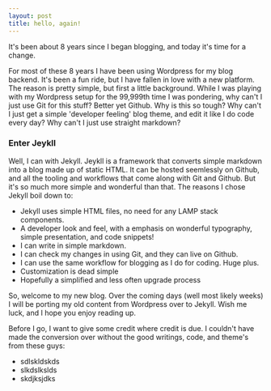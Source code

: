 ```yaml
---
layout: post
title: hello, again!
---
```


It's been about 8 years since I began blogging, and today it's time for a change.

For most of these 8 years I have been using Wordpress for my blog backend. It's been a fun ride, but I have fallen in love with a new platform. The reason is pretty simple, but first a little background. While I was playing with my Wordpress setup for the 99,999th time I was pondering, why can't I just use Git for this stuff? Better yet Github. Why is this so tough? Why can't I just get a simple 'developer feeling' blog theme, and edit it like I do code every day? Why can't I just use straight markdown?

### Enter Jeykll

Well, I can with Jekyll. Jeykll is a framework that converts simple markdown into a blog made up of static HTML. It can be hosted seemlessly on Github, and all the tooling and workflows that come along with Git and Github. But it's so much more simple and wonderful than that. The reasons I chose Jekyll boil down to:

* Jekyll uses simple HTML files, no need for any LAMP stack components.
* A developer look and feel, with a emphasis on wonderful typography, simple presentation, and code snippets!
* I can write in simple markdown.
* I can check my changes in using Git, and they can live on Github.
* I can use the same workflow for blogging as I do for coding. Huge plus.
* Customization is dead simple
* Hopefully a simplified and less often upgrade process

So, welcome to my new blog. Over the coming days (well most likely weeks) I will be porting my old content from Wordpress over to Jekyll. Wish me luck, and I hope you enjoy reading up.

Before I go, I want to give some credit where credit is due. I couldn't have made the conversion over without the good writings, code, and theme's from these guys:

* sdlskldskds
* slkdslkslds
* skdjksjdks

